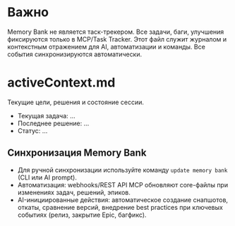 # Важно
Memory Bank не является таск-трекером. Все задачи, баги, улучшения фиксируются только в MCP/Task Tracker. Этот файл служит журналом и контекстным отражением для AI, автоматизации и команды. Все события синхронизируются автоматически.

# activeContext.md

Текущие цели, решения и состояние сессии.

- Текущая задача: ...
- Последнее решение: ...
- Статус: ...

## Синхронизация Memory Bank

- Для ручной синхронизации используйте команду `update memory bank` (CLI или AI prompt).
- Автоматизация: webhooks/REST API MCP обновляют core-файлы при изменениях задач, решений, эпиков.
- AI-инициированные действия: автоматическое создание снапшотов, откаты, сравнение версий, внедрение best practices при ключевых событиях (релиз, закрытие Epic, багфикс). 